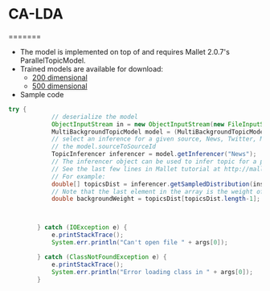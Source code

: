 # CA-LDA
=======
* The model is implemented on top of and requires Mallet 2.0.7's ParallelTopicModel.
* Trained models are available for download:
  * [200 dimensional](https://s3.amazonaws.com/newsfie/CA_LDA_dim_200.bin.gz)
  * [500 dimensional](https://s3.amazonaws.com/newsfie/CA_LDA_dim_500.bin.gz)
* Sample code

``` java
try {
            // deserialize the model
            ObjectInputStream in = new ObjectInputStream(new FileInputStream(args[0]));
            MultiBackgroundTopicModel model = (MultiBackgroundTopicModel) in.readObject();
            // select an inference for a given source, News, Twitter, Meetup, or others specified in
            // the model.sourceToSourceId
            TopicInferencer inferencer = model.getInferencer("News");
            // The inferencer object can be used to infer topic for a particular source.
            // See the last few lines in Mallet tutorial at http://mallet.cs.umass.edu/topics-devel.php
            // For example:
            double[] topicsDist = inferencer.getSampledDistribution(instance , 100, 1, 5);
            // Note that the last element in the array is the weight of the background topic
            double backgroundWeight = topicsDist[topicsDist.length-1];



        } catch (IOException e) {
            e.printStackTrace();
            System.err.println("Can't open file " + args[0]);

        } catch (ClassNotFoundException e) {
            e.printStackTrace();
            System.err.println("Error loading class in " + args[0]);
        }
```

